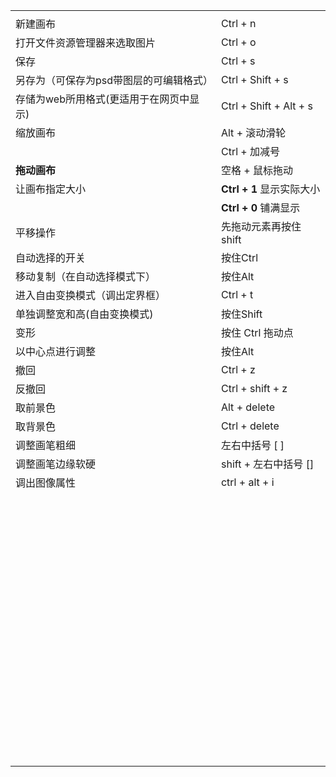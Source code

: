 



|                                         |                           |
| --------------------------------------- | ------------------------- |
|                                         |                           |
| 新建画布                                | Ctrl + n                  |
| 打开文件资源管理器来选取图片            | Ctrl + o                  |
| 保存                                    | Ctrl + s                  |
| 另存为（可保存为psd带图层的可编辑格式） | Ctrl + Shift + s          |
| 存储为web所用格式(更适用于在网页中显示) | Ctrl + Shift + Alt + s    |
| 缩放画布                                | Alt + 滚动滑轮            |
|                                         | Ctrl + 加减号             |
| **拖动画布**                            | 空格 + 鼠标拖动           |
| 让画布指定大小                          | **Ctrl + 1** 显示实际大小 |
|                                         | **Ctrl + 0** 铺满显示     |
| 平移操作                                | 先拖动元素再按住shift     |
| 自动选择的开关                          | 按住Ctrl                  |
| 移动复制（在自动选择模式下）            | 按住Alt                   |
| 进入自由变换模式（调出定界框）          | Ctrl + t                  |
| 单独调整宽和高(自由变换模式)            | 按住Shift                 |
| 变形                                    | 按住 Ctrl 拖动点          |
| 以中心点进行调整                        | 按住Alt                   |
| 撤回                                    | Ctrl + z                  |
| 反撤回                                  | Ctrl + shift + z          |
| 取前景色                                | Alt + delete              |
| 取背景色                                | Ctrl + delete             |
| 调整画笔粗细                            | 左右中括号 [ ]            |
| 调整画笔边缘软硬                        | shift + 左右中括号  []    |
| 调出图像属性                            | ctrl + alt + i            |
|                                         |                           |
|                                         |                           |
|                                         |                           |
|                                         |                           |
|                                         |                           |
|                                         |                           |
|                                         |                           |
|                                         |                           |
|                                         |                           |
|                                         |                           |
|                                         |                           |
|                                         |                           |
|                                         |                           |
|                                         |                           |
|                                         |                           |
|                                         |                           |
|                                         |                           |
|                                         |                           |
|                                         |                           |
|                                         |                           |
|                                         |                           |
|                                         |                           |
|                                         |                           |
|                                         |                           |
|                                         |                           |
|                                         |                           |
|                                         |                           |
|                                         |                           |
|                                         |                           |
|                                         |                           |
|                                         |                           |
|                                         |                           |
|                                         |                           |
|                                         |                           |
|                                         |                           |
|                                         |                           |
|                                         |                           |
|                                         |                           |
|                                         |                           |
|                                         |                           |
|                                         |                           |
|                                         |                           |
|                                         |                           |
|                                         |                           |
|                                         |                           |
|                                         |                           |
|                                         |                           |
|                                         |                           |
|                                         |                           |
|                                         |                           |
|                                         |                           |
|                                         |                           |
|                                         |                           |
|                                         |                           |
|                                         |                           |
|                                         |                           |
|                                         |                           |
|                                         |                           |
|                                         |                           |
|                                         |                           |
|                                         |                           |
|                                         |                           |
|                                         |                           |
|                                         |                           |
|                                         |                           |
|                                         |                           |
|                                         |                           |
|                                         |                           |
|                                         |                           |
|                                         |                           |
|                                         |                           |
|                                         |                           |
|                                         |                           |

